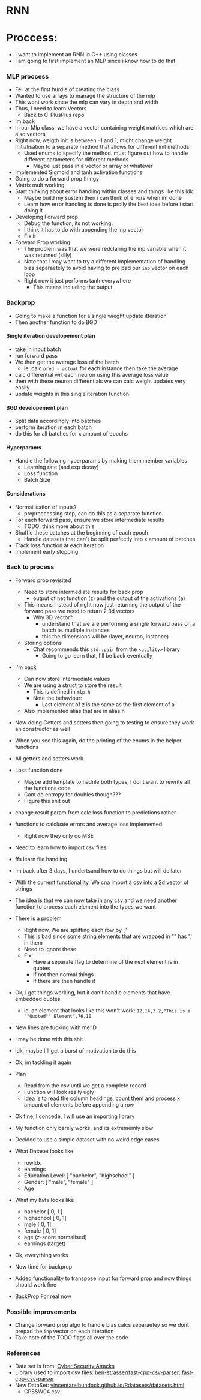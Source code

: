 # RNN

# Proccess:

- I want to implement an RNN in C++ using classes
- I am going to first implement an MLP since i know how to do that

### MLP proccess

- Fell at the first hurdle of creating the class
- Wanted to use arrays to manage the structure of the mlp
- This wont work since the mlp can vary in depth and width
- Thus, I need to learn Vectors
    - Back to C-PlusPlus repo
- Im back
- in our Mlp class, we have a vector containing weight matrices which are also vectors
- Right now, weigth init is between -1 and 1, might change weight initialisation to a separate method that allows for different init methods
    - Used enums to specify the method. must figure out how to handle different parameters for different methods
        - Maybe just pass in a vector or array or whatever
- Implemented Sigmoid and tanh activation functions
- Going to do a forward prop thingy
- Matrix mult working
- Start thinking about error handling within classes and things like this idk
    - Maybe build my sustem then i can think of errors when im done
    - Learn how error handling is done is prolly the best idea before i start doing it
- Developing Forward prop
    - Debug the function, its not working. 
    - I think it has to do with appending the inp vector
    - Fix it
- Forward Prop working
    - The problem was that we were redclaring the inp variable when it was returned (silly)
    - Note that I may want to try a different implementation of handling bias separaetely to avoid having to pre pad our `inp` vector on each loop
    - Right now it just performs tanh everywhere
        - This means including the output

### Backprop

- Going to make a function for a single wieght update itteration
- Then another function to do BGD

#### Single iteration developement plan

- take in input batch
- run forward pass
- We then get the average loss of the batch
    - ie. calc `pred - actual` for each instance then take the average
- calc differential wrt each neuron using this average loss value
- then with these neuron differentials we can calc weight updates very easily
- update weights in this single iteration function

#### BGD developement plan

- Split data accordingly into batches
- perform iteration in each batch
- do this for all batches for x amount of epochs

#### Hyperparams

- Handle the following hyperparams by making them member variables
    - Learning rate (and exp decay)
    - Loss function
    - Batch Size

#### Considerations

- Normailisation of inputs?
    - preproccessing step, can do this as a separate function
- For each forward pass, ensure we store intermediate results
    - TODO: think more about this
- Shuffle these batches at the beginning of each epoch
    - Handle datasets that can't be split perfectly into x amount of batches
- Track loss function at each iteration
- Implement early stopping

### Back to process

- Forward prop revisited
    - Need to store intermediate results for back prop
        - output of net function (z) and the output of the activations (a)
    - This means instead of right now just returning the output of the forward pass we need to return 2 3d vectors
        - Why 3D vector?
            - understand that we are performing a single forward pass on a batch ie. mutliple instances
            - this the dimensions will be (layer, neuron, instance)
    - Storing options
        - Chat recommends this `std::pair` from the `<utility>` library
            - Going to go learn that, I'll be back eventually
- I'm back
    - Can now store intermediate values
    - We are using a struct to store the result
        - This is defined in `mlp.h`
        - Note the behaviour:
            - Last element of z is the same as the first element of a
    - Also implemented alias that are in alias.h

- Now doing Getters and setters then going to testing to ensure they work an constructor as well
- When you see this again, do the printing of the enums in the helper functions
- All getters and setters work
- Loss function done
    - Maybe add template to hadnle both types, I dont want to rewrite all the functions code
    - Cant do entropy for doubles though???
    - Figure this shit out
- change result param from calc loss function to predictions rather
- functions to calcluate errors and average loss implemented
    - Right now they only do MSE
- Need to learn how to import csv files
- ffs learn file handling

- Im back after 3 days, I undertsand how to do things but will do later
- With the current functionallity, We cna import a csv into a 2d vector of strings
- The idea is that we can now take in any csv and we need another function to process each element into the types we want
- There is a problem
    - Right now, We are splitting each row by ','
    - This is bad since some string elements that are wrapped in "" has ',' in them
    - Need to ignore these
    - Fix
        - Have a separate flag to determine of the next element is in quotes
        - If not then normal things
        - If there are then handle it

- Ok, I got things working, but it can't handle elements that have embedded quotes
    - ie. an element that looks like this won't work: `12,14,3.2,"This is a ""Quoted"" Element",76,10`
- New lines are fucking with me :D
- I may be done with this shit
- idk, maybe I'll get a burst of motivation to do this
- Ok, im tackling it again
- Plan
    - Read from the csv until we get a complete record
    - Function will look really ugly
    - Idea is to read the column headings, count them and process x amount of elements before appending a row
- Ok fine, I concede, I will use an importing library
- My function only barely works, and its extrememly slow
- Decided to use a simple dataset with no weird edge cases
- What Dataset looks like 
    - rowIdx
    - earnings
    - Education Level: [ "bachelor", "highschool" ] 
    - Gender: [ "male", "female" ]
    - Age
- What my `Data` looks like
    - bachelor [ 0, 1 ]
    - highschool [ 0, 1]
    - male [ 0, 1]
    - female [ 0, 1]
    - age (z-score normalised)
    - earnings (target)

- Ok, everything works
- Now time for backprop
- Added functionality to transpose input for forward prop and now things should work fine
- BackProp For real now



### Possible improvements

- Change forward prop algo to handle bias calcs separaetey so we dont prepad the `inp` vector on each itteration
- Take note of the TODO flags all over the code

### References

- Data set is from: [Cyber Security Attacks](https://www.kaggle.com/datasets/teamincribo/cyber-security-attacks?resource=download&select=cybersecurity_attacks.csv)
- Library used to import csv files: [ben-strasser/fast-cpp-csv-parser: fast-cpp-csv-parser](https://github.com/ben-strasser/fast-cpp-csv-parser) 
- New DataSet: [vincentarelbundock.github.io/Rdatasets/datasets.html](https://vincentarelbundock.github.io/Rdatasets/datasets.html)
    - CPSSW04.csv


